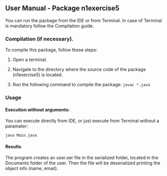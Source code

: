 ## User Manual - Package n1exercise5
You can run the package from the IDE or from Terminal. In case of Terminal is mandatory follow the Compilation guide. 

### Compilation (if necessary).
To compile this package, follow these steps:

1. Open a terminal.

2. Navigate to the directory where the source code of the package (n1exercise5) is located.

3. Run the following command to compile the package: `javac *.java`

### Usage

#### Execution without arguments: 
You can execute directly from IDE, or just execute from Terminal without a paramater: 

`java Main.java`

#### Results 
The program creates an user.ser file in the serialized folder, located in the Documents folder of the user. Then the file will be deserialized printing the object info (name, email).